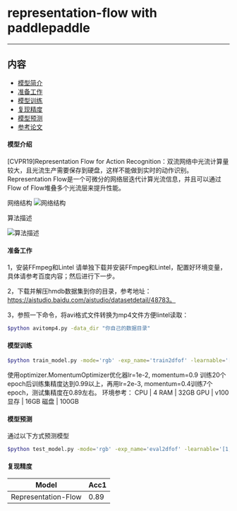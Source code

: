 # representation-flow with paddlepaddle

---
## 内容

- [模型简介](#模型简介)
- [准备工作](#准备工作)
- [模型训练](#模型训练)
- [复现精度](#复现精度)
- [模型预测](#模型预测)
- [参考论文](#参考论文)

#### 模型介绍
[CVPR19]Representation Flow for Action Recognition：双流网络中光流计算量较大，且光流生产需要保存到硬盘，这样不能做到实时的动作识别。Representation Flow是一个可微分的网络层迭代计算光流信息，并且可以通过Flow of Flow堆叠多个光流层来提升性能。

网络结构
![网络结构](https://github.com/Qdriving/Contrib/blob/master/representation-flow/flow.png)

算法描述

![算法描述](https://github.com/Qdriving/Contrib/blob/master/representation-flow/alg.png)

#### 准备工作
1，安装FFmpeg和Lintel
   请单独下载并安装FFmpeg和Lintel，配置好环境变量，具体请参考百度内容；然后进行下一步。

2，下载并解压hmdb数据集到你的目录，参考地址：https://aistudio.baidu.com/aistudio/datasetdetail/48783。

3，参照一下命令，将avi格式文件转换为mp4文件方便lintel读取：
```bash
$python avitomp4.py -data_dir "你自己的数据目录"
```

#### 模型训练
```bash
$python train_model.py -mode='rgb' -exp_name='train2dfof' -learnable='[1,1,1,1]' -niter=2 -model='2d' -system='hmdb' -batch_size 12 -learning_rate 1e-2 -momentum 0.9 
```
使用optimizer.MomentumOptimizer优化器lr=1e-2, momentum=0.9 训练20个epoch后训练集精度达到0.99以上，再用lr=2e-3, momentum=0.4训练7个epoch，测试集精度在0.89左右。
环境参考：
   CPU | 4
   RAM | 32GB
   GPU | v100
   显存 | 16GB
   磁盘 | 100GB
  

#### 模型预测
通过以下方式预测模型
```bash
$python test_model.py -mode='rgb' -exp_name='eval2dfof' -learnable='[1,1,1,1]' -niter=2 -model='2d' -system='hmdb' -batch_size 128  -check_point pretrained
```

#### 复现精度
Model|Acc1
---|---
Representation-Flow|0.89


